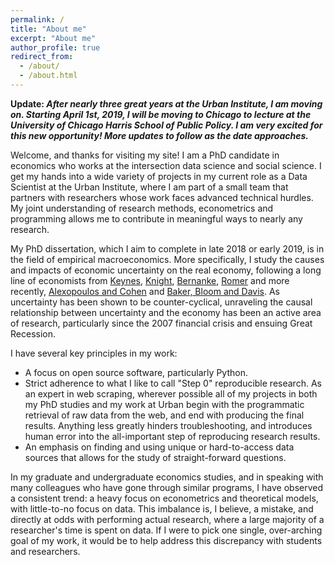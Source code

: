 ```yaml
---
permalink: /
title: "About me"
excerpt: "About me"
author_profile: true
redirect_from: 
  - /about/
  - /about.html
---
```


**Update: _After nearly three great years at the Urban Institute, I am moving on.  Starting April 1st, 2019, I will be moving to Chicago to lecture at the University of Chicago Harris School of Public Policy.  I am very excited for this new opportunity!  More updates to follow as the date approaches._**

Welcome, and thanks for visiting my site!  I am a PhD candidate in economics who works at the intersection data science and social science.  I get my hands into a wide variety of projects in my current role as a Data Scientist at the Urban Institute, where I am part of a small team that partners with researchers whose work faces advanced technical hurdles.  My joint understanding of research methods, econometrics and programming allows me to contribute in meaningful ways to nearly any research.

My PhD dissertation, which I aim to complete in late 2018 or early 2019, is in the field of empirical macroeconomics.  More specifically, I study the causes and impacts of economic uncertainty on the real economy, following a long line of economists from [Keynes](https://academic.oup.com/qje/article-abstract/51/2/209/1939387), [Knight](https://mises.org/sites/default/files/Risk,%20Uncertainty,%20and%20Profit_4.pdf), [Bernanke](https://academic.oup.com/qje/article-abstract/98/1/85/1869115), [Romer](https://academic.oup.com/qje/article-abstract/105/3/597/1864581) and more recently, [Alexopoulos and Cohen](https://www.economics.utoronto.ca/public/workingPapers/tecipa-352.pdf) and [Baker, Bloom and Davis](https://academic.oup.com/qje/article/131/4/1593/2468873).  As uncertainty has been shown to be counter-cyclical, unraveling the causal relationship between uncertainty and the economy has been an active area of research, particularly since the 2007 financial crisis and ensuing Great Recession.

I have several key principles in my work:
  - A focus on open source software, particularly Python.
  - Strict adherence to what I like to call "Step 0" reproducible research.  As an expert in web scraping, wherever possible all of my projects in both my PhD studies and my work at Urban begin with the programmatic retrieval of raw data from the web, and end with producing the final results.  Anything less greatly hinders troubleshooting, and introduces human error into the all-important step of reproducing research results.
  - An emphasis on finding and using unique or hard-to-access data sources that allows for the study of straight-forward questions.

In my graduate and undergraduate economics studies, and in speaking with many colleagues who have gone through similar programs, I have observed a consistent trend: a heavy focus on econometrics and theoretical models, with little-to-no focus on data.  This imbalance is, I believe, a mistake, and directly at odds with performing actual research, where a large majority of a researcher's time is spent on data.  If I were to pick one single, over-arching goal of my work, it would be to help address this discrepancy with students and researchers.
